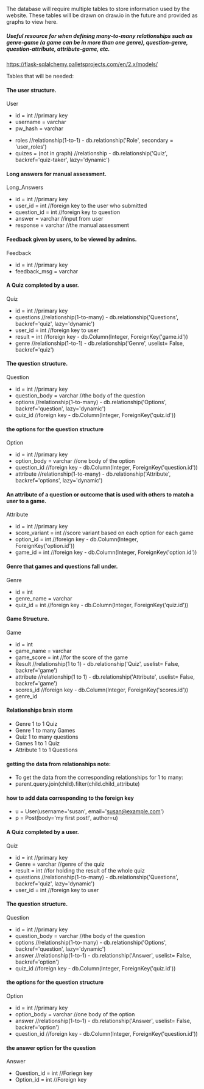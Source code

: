 The database will require multiple tables to store information used by the website. These tables will be drawn on draw.io in 
the future and provided as graphs to view here.

##### Useful resource for when defining many-to-many relationships such as genre-game (a game can be in more than one genre), question-genre, question-attribute, attribute-game, etc.
https://flask-sqlalchemy.palletsprojects.com/en/2.x/models/


Tables that will be needed:

#### The user structure.
User
- id = int            //primary key
- username = varchar
- pw_hash = varchar
<!-- - admin = bool -->
- roles               //relationship(1-to-1) - db.relationship('Role', secondary = 'user_roles')
- quizes = (not in graph)  //relationship - db.relationship('Quiz', backref='quiz-taker', lazy='dynamic')

<!-- #### Define the Role Structure
Role
- _tablename_ = 'role'
- id = int              //primary key
- name = varchar        //name of the role

#### Define the UserRoles association table
UserRoles
- _tablename_ = 'user_roles'
- id = int
- user_id              //foreign key
- role_id              //foreign key -->


#### Long answers for manual assessment.
Long_Answers 
- id = int            //primary key
- user_id = int       //foreign key to the user who submitted 
- question_id = int   //foreign key to question
- answer = varchar    //input from user
- response = varchar  //the manual assessment 


#### Feedback given by users, to be viewed by admins.
Feedback 
- id = int            //primary key
- feedback_msg = varchar


#### A Quiz completed by a user.
Quiz
- id = int            //primary key
- questions           //relationship(1-to-many) - db.relationship('Questions', backref='quiz', lazy='dynamic')
- user_id = int       //foreign key to user
- result = int        //foreign key - db.Column(Integer, ForeignKey('game.id'))
- genre               //relationship(1-to-1) - db.relationship('Genre', uselist= False, backref='quiz')

#### The question structure.
Question 
- id = int            //primary key
- question_body = varchar      //the body of the question 
- options             //relationship(1-to-many) - db.relationship('Options', backref='question', lazy='dynamic')
- quiz_id             //foreign key - db.Column(Integer, ForeignKey('quiz.id'))

#### the options for the question structure
Option
- id = int            //primary key
- option_body = varchar    //one body of the option
- question_id         //foreign key - db.Column(Integer, ForeignKey('question.id'))
- attribute           //relationship(1-to-many) - db.relationship('Attribute', backref='options', lazy='dynamic')

#### An attribute of a question or outcome that is used with others to match a user to a game. 
Attribute
- id = int            //primary key
- score_variant = int //score variant based on each option for each game
- option_id = int     //foreign key - db.Column(Integer, ForeignKey('option.id'))
- game_id = int       //foreign key - db.Column(Integer, ForeignKey('option.id'))

#### Genre that games and questions fall under.
Genre
- id = int
- genre_name = varchar
- quiz_id = int       //foreign key - db.Column(Integer, ForeignKey('quiz.id'))

#### Game Structure.
Game
- id = int
- game_name = varchar
- game_score = int      //for the score of the game
- Result                //relationship(1 to 1) - db.relationship('Quiz', uselist= False, backref='game')
- attribute             //relationship(1 to 1) - db.relationship('Attribute', uselist= False, backref='game')
- scores_id             //foreign key - db.Column(Integer, ForeignKey('scores.id'))
- genre_id



#### Relationships brain storm
- Genre 1 to 1 Quiz
- Genre 1 to many Games
- Quiz 1 to many questions
- Games 1 to 1 Quiz
- Attribute 1 to 1 Questions

#### getting the data from relationships note:
- To get the data from the corresponding relationships for 1 to many: 
- parent.query.join(child).filter(child.child_attribute)

#### how to add data corresponding to the foreign key
- u = User(username='susan', email='susan@example.com')
- p = Post(body='my first post!', author=u)



#### A Quiz completed by a user.
Quiz
- id = int            //primary key
- Genre = varchar     //genre of the quiz
- result = int        //for holding the result of the whole quiz
- questions           //relationship(1-to-many) - db.relationship('Questions', backref='quiz', lazy='dynamic')
- user_id = int       //foreign key to user

#### The question structure.
Question 
- id = int            //primary key
- question_body = varchar      //the body of the question 
- options             //relationship(1-to-many) - db.relationship('Options', backref='question', lazy='dynamic')
- answer              //relationship(1-to-1) - db.relationship('Answer', uselist= False, backref='option') 
- quiz_id             //foreign key - db.Column(Integer, ForeignKey('quiz.id'))

#### the options for the question structure
Option
- id = int            //primary key
- option_body = varchar    //one body of the option
- answer              //relationship(1-to-1) - db.relationship('Answer', uselist= False, backref='option') 
- question_id         //foreign key - db.Column(Integer, ForeignKey('question.id'))

#### the answer option for the question
Answer
- Question_id = int   //Foriegn key
- Option_id = int     //Foreign key





